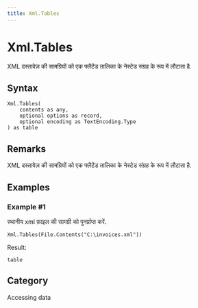 ```yaml
---
title: Xml.Tables
---
```


# Xml.Tables


XML दस्तावेज़ की सामग्रियों को एक फ्लैटेंड तालिका के नेस्टेड संग्रह के रूप में लौटाता है.


## Syntax

```powerquery
Xml.Tables(
    contents as any,
    optional options as record,
    optional encoding as TextEncoding.Type
) as table
```


## Remarks

XML दस्तावेज़ की सामग्रियों को एक फ्लैटेंड तालिका के नेस्टेड संग्रह के रूप में लौटाता है.


## Examples

### Example #1 
स्थानीय xml फ़ाइल की सामग्री को पुनर्प्राप्त करें.
```powerquery
Xml.Tables(File.Contents("C:\invoices.xml"))
```

Result: 
```powerquery
table
```




## Category
Accessing data
